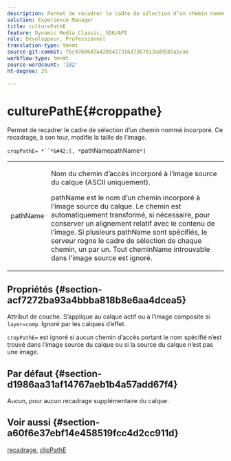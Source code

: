 ```yaml
---
description: Permet de recadrer le cadre de sélection d’un chemin nommé incorporé. Ce recadrage, à son tour, modifie la taille de l’image.
solution: Experience Manager
title: culturePathE
feature: Dynamic Media Classic, SDK/API
role: Développeur, Professionnel
translation-type: tm+mt
source-git-commit: f6c97606d7a4209427316d7367013ad9585a5cae
workflow-type: tm+mt
source-wordcount: '182'
ht-degree: 2%

---
```



# culturePathE{#croppathe}

Permet de recadrer le cadre de sélection d’un chemin nommé incorporé. Ce recadrage, à son tour, modifie la taille de l’image.

`cropPathE= *``*&#42;[, *`pathNamepathName`*]`

<table id="table_598304852E844456AB3AC9FF1F178B71"> 
 <tbody> 
  <tr> 
   <td colname="col1"> <p><span class="codeph"><span class="varname"> pathName</span></span> </p> </td> 
   <td colname="col2"> <p>Nom du chemin d’accès incorporé à l’image source du calque (ASCII uniquement). </p> <p> <span class="codeph"><span class="varname"> </span></span> pathName est le nom d’un chemin incorporé à l’image source du calque. Le chemin est automatiquement transformé, si nécessaire, pour conserver un alignement relatif avec le contenu de l’image. Si plusieurs <span class="codeph"><span class="varname"> pathName</span></span> sont spécifiés, le serveur rogne le cadre de sélection de chaque chemin, un par un. Tout <span class="codeph"><span class="varname"> cheminName</span></span> introuvable dans l'image source est ignoré. </p> </td> 
  </tr> 
 </tbody> 
</table>

## Propriétés {#section-acf7272ba93a4bbba818b8e6aa4dcea5}

Attribut de couche. S’applique au calque actif ou à l’image composite si `layer=comp`. Ignoré par les calques d’effet.

`cropPathE=` est ignoré si aucun chemin d’accès portant le nom spécifié n’est trouvé dans l’image source du calque ou si la source du calque n’est pas une image.

## Par défaut {#section-d1986aa31af14767aeb1b4a57add67f4}

Aucun, pour aucun recadrage supplémentaire du calque.

## Voir aussi {#section-a60f6e37ebf14e458519fcc4d2cc911d}

[recadrage](../../../../../is-api/http-ref/image-serving-api-ref/c-http-protocol-reference/c-command-reference/r-crop.md#reference-6fd0f6399966446ab4425ce050572eab),  [clipPathE](../../../../../is-api/http-ref/image-serving-api-ref/c-http-protocol-reference/c-command-reference/r-clippath.md#reference-8139b1b52dc54749b51b109521ddf83d)
